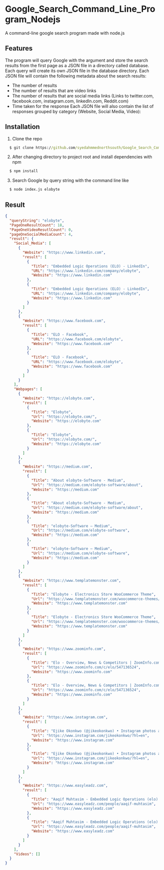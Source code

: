 # Google_Search_Command_Line_Program_Nodejs

A command-line google search program made with  node.js

## Features

The program will query Google with the argument and store the search results from the first page
as a JSON file in a directory called database.
Each query will create its own JSON file in the database directory.
Each JSON file will contain the following metadata about the search results:
- The number of results
- The number of results that are video links
- The number of results that are social media links (Links to twitter.com, facebook.com,
instagram.com, linkedIn.com, Reddit.com)
- Time taken for the response
Each JSON file will also contain the list of responses grouped by category (Website, Social
Media, Video):

## Installation

1. Clone the  repo

``` cmd
  $ git clone https://github.com/syedahmmednorthsouth/Google_Search_Command_Line_Program_Nodjs.git
```


2. After changing directory to project root and install dependencies with npm

``` cmd
  $ npm install 
```

3. Search  Google by  query string  with the command line  like

``` cmd
  $ node index.js elobyte
```


## Result


``` json
{
  "queryString": "elobyte",
  "PageOneResultCount": 18,
  "PageOneVideoResutlCount": 0,
  "pageOneSocialMediaCount": 4,
  "result": {
    "Social_Media": [
      {
        "Website": "https://www.linkedin.com",
        "result": [
          {
            "Title": "Embedded Logic Operations (ELO) - LinkedIn",
            "URL": "https://www.linkedin.com/company/elobyte",
            "Website": "https://www.linkedin.com"
          },
          {
            "Title": "Embedded Logic Operations (ELO) - LinkedIn",
            "URL": "https://www.linkedin.com/company/elobyte",
            "Website": "https://www.linkedin.com"
          }
        ]
      },
      {
        "Website": "https://www.facebook.com",
        "result": [
          {
            "Title": "ELO - Facebook",
            "URL": "https://www.facebook.com/elobyte",
            "Website": "https://www.facebook.com"
          },
          {
            "Title": "ELO - Facebook",
            "URL": "https://www.facebook.com/elobyte",
            "Website": "https://www.facebook.com"
          }
        ]
      }
    ],
    "Webpages": [
      {
        "Website": "https://elobyte.com",
        "result": [
          {
            "Title": "Elobyte",
            "Url": "https://elobyte.com/",
            "Website": "https://elobyte.com"
          },
          {
            "Title": "Elobyte",
            "Url": "https://elobyte.com/",
            "Website": "https://elobyte.com"
          }
        ]
      },
      {
        "Website": "https://medium.com",
        "result": [
          {
            "Title": "About elobyte-Software - Medium",
            "Url": "https://medium.com/elobyte-software/about",
            "Website": "https://medium.com"
          },
          {
            "Title": "About elobyte-Software - Medium",
            "Url": "https://medium.com/elobyte-software/about",
            "Website": "https://medium.com"
          },
          {
            "Title": "elobyte-Software – Medium",
            "Url": "https://medium.com/elobyte-software",
            "Website": "https://medium.com"
          },
          {
            "Title": "elobyte-Software – Medium",
            "Url": "https://medium.com/elobyte-software",
            "Website": "https://medium.com"
          }
        ]
      },
      {
        "Website": "https://www.templatemonster.com",
        "result": [
          {
            "Title": "Elobyte - Electronics Store WooCommerce Theme",
            "Url": "https://www.templatemonster.com/woocommerce-themes/elobyte-electronics-store-woocommerce-theme-98026.html",
            "Website": "https://www.templatemonster.com"
          },
          {
            "Title": "Elobyte - Electronics Store WooCommerce Theme",
            "Url": "https://www.templatemonster.com/woocommerce-themes/elobyte-electronics-store-woocommerce-theme-98026.html",
            "Website": "https://www.templatemonster.com"
          }
        ]
      },
      {
        "Website": "https://www.zoominfo.com",
        "result": [
          {
            "Title": "Elo - Overview, News & Competitors | ZoomInfo.com",
            "Url": "https://www.zoominfo.com/c/elo/547136524",
            "Website": "https://www.zoominfo.com"
          },
          {
            "Title": "Elo - Overview, News & Competitors | ZoomInfo.com",
            "Url": "https://www.zoominfo.com/c/elo/547136524",
            "Website": "https://www.zoominfo.com"
          }
        ]
      },
      {
        "Website": "https://www.instagram.com",
        "result": [
          {
            "Title": "Ejike Okonkwo (@jikeokonkwo) • Instagram photos and videos",
            "Url": "https://www.instagram.com/jikeokonkwo/?hl=en",
            "Website": "https://www.instagram.com"
          },
          {
            "Title": "Ejike Okonkwo (@jikeokonkwo) • Instagram photos and videos",
            "Url": "https://www.instagram.com/jikeokonkwo/?hl=en",
            "Website": "https://www.instagram.com"
          }
        ]
      },
      {
        "Website": "https://www.easyleadz.com",
        "result": [
          {
            "Title": "Aaqif Muhtasim - Embedded Logic Operations (elo) - Easyleadz",
            "Url": "https://www.easyleadz.com/people/aaqif-muhtasim",
            "Website": "https://www.easyleadz.com"
          },
          {
            "Title": "Aaqif Muhtasim - Embedded Logic Operations (elo) - Easyleadz",
            "Url": "https://www.easyleadz.com/people/aaqif-muhtasim",
            "Website": "https://www.easyleadz.com"
          }
        ]
      }
    ],
    "Videos": []
  }
}
```

